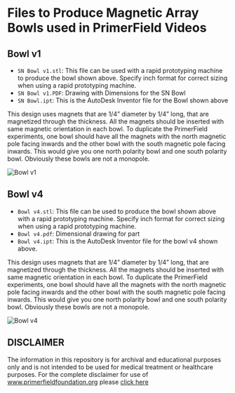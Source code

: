 # Files to Produce Magnetic Array Bowls used in PrimerField Videos

## Bowl v1

- `SN Bowl v1.stl`: This file can be used with a rapid prototyping machine to produce the bowl shown above. Specify inch format for correct sizing when using a rapid prototyping machine.
- `SN Bowl v1.PDF`: Drawing with Dimensions for the SN Bowl
- `SN Bowl.ipt`: This is the AutoDesk Inventor file for the Bowl shown above

This design uses magnets that are 1/4” diameter by 1/4” long, that are magnetized through the thickness. All the magnets should be inserted with same magnetic orientation in each bowl. To duplicate the PrimerField experiments, one bowl should have all the magnets with the north magnetic pole facing inwards and the other bowl with the south magnetic pole facing inwards. This would give you one north polarity bowl and one south polarity bowl. Obviously these bowls are not a monopole.

![Bowl v1](./SN+Bowl+v1.jpg)

## Bowl v4

- `Bowl v4.stl`: This file can be used to produce the bowl shown above with a rapid prototyping machine. Specify inch format for correct sizing when using a rapid prototyping machine.
- `Bowl v4.pdf`: Dimensional drawing for part
- `Bowl v4.ipt`: This is the AutoDesk Inventor file for the bowl v4 shown above.

This design uses magnets that are 1/4” diameter by 1/4” long, that are magnetized through the thickness. All the magnets should be inserted with same magnetic orientation in each bowl. To duplicate the PrimerField experiments, one bowl should have all the magnets with the north magnetic pole facing inwards and the other bowl with the south magnetic pole facing inwards. This would give you one north polarity bowl and one south polarity bowl. Obviously these bowls are not a monopole.

![Bowl v4](./Bowl+v4.jpg)

## DISCLAIMER

The information in this repository is for archival and educational purposes only and is not intended to be used for medical treatment or healthcare purposes. For the complete disclaimer for use of www.primerfieldfoundation.org please [click here][1]

[1]: https://primerfieldfoundation.org/website-disclaimer
